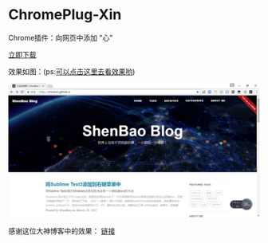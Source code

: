 # ChromePlug-Xin

Chrome插件：向网页中添加 "心"

[立即下载](https://raw.githubusercontent.com/ShenBao/ChromePlug-Xing/master/ChromePlug-Xing.crx)

效果如图：(ps:[可以点击这里去看效果哟](https://shenbao.github.io))

![img](./img/img.png "img")

感谢这位大神博客中的效果：
[链接](http://fedt.coding.me/2016/08/17/%E8%87%AA%E5%AE%9A%E4%B9%89%E4%BA%8B%E4%BB%B6/)
